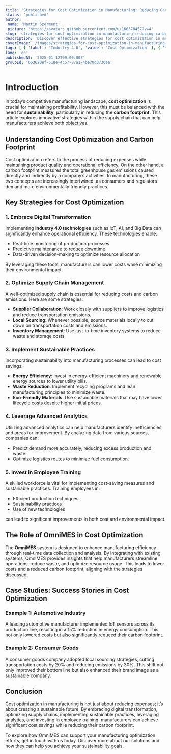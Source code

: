 ```yaml
---
title: 'Strategies for Cost Optimization in Manufacturing: Reducing Carbon Footprint Through Supply Chain Innovations'
status: 'published'
author:
 name: 'Martin Szerment'
 picture: 'https://avatars.githubusercontent.com/u/166378457?v=4'
slug: 'strategies-for-cost-optimization-in-manufacturing-reducing-carbon-footprint-through-supply-chain-innovations'
description: 'Discover effective strategies for cost optimization in manufacturing while reducing carbon footprint through innovative supply chain practices.'
coverImage: '/images/strategies-for-cost-optimization-in-manufacturing-reducing-carbon-footprint-through-supply-chain-innovations.png'
tags: [ { 'label': 'Industry 4.0', 'value': 'Cost Optimization' }, { 'label': 'Sustainability', 'value': 'Carbon Footprint' }, { 'label': 'Supply Chain', 'value': 'Innovations' } ]
lang: 'en'
publishedAt: '2025-01-12T09:00:00Z'
groupId: '663620ef-518e-4c57-87a1-4be70d3730ea'
---
```

# Introduction

In today’s competitive manufacturing landscape, **cost optimization** is crucial for maintaining profitability. However, this must be balanced with the need for **sustainability**, particularly in reducing the **carbon footprint**. This article explores innovative strategies within the supply chain that can help manufacturers achieve both objectives.

## Understanding Cost Optimization and Carbon Footprint

Cost optimization refers to the process of reducing expenses while maintaining product quality and operational efficiency. On the other hand, a carbon footprint measures the total greenhouse gas emissions caused directly and indirectly by a company’s activities. In manufacturing, these two concepts are increasingly intertwined, as consumers and regulators demand more environmentally friendly practices.

## Key Strategies for Cost Optimization

### 1. Embrace Digital Transformation

Implementing **Industry 4.0 technologies** such as IoT, AI, and Big Data can significantly enhance operational efficiency. These technologies enable:
- Real-time monitoring of production processes
- Predictive maintenance to reduce downtime
- Data-driven decision-making to optimize resource allocation

By leveraging these tools, manufacturers can lower costs while minimizing their environmental impact.

### 2. Optimize Supply Chain Management

A well-optimized supply chain is essential for reducing costs and carbon emissions. Here are some strategies:
- **Supplier Collaboration**: Work closely with suppliers to improve logistics and reduce transportation emissions.
- **Local Sourcing**: Whenever possible, source materials locally to cut down on transportation costs and emissions.
- **Inventory Management**: Use just-in-time inventory systems to reduce waste and storage costs.

### 3. Implement Sustainable Practices

Incorporating sustainability into manufacturing processes can lead to cost savings:
- **Energy Efficiency**: Invest in energy-efficient machinery and renewable energy sources to lower utility bills.
- **Waste Reduction**: Implement recycling programs and lean manufacturing principles to minimize waste.
- **Eco-Friendly Materials**: Use sustainable materials that may have lower lifecycle costs despite higher initial prices.

### 4. Leverage Advanced Analytics

Utilizing advanced analytics can help manufacturers identify inefficiencies and areas for improvement. By analyzing data from various sources, companies can:
- Predict demand more accurately, reducing excess production and waste.
- Optimize logistics routes to minimize fuel consumption.

### 5. Invest in Employee Training

A skilled workforce is vital for implementing cost-saving measures and sustainable practices. Training employees in:
- Efficient production techniques
- Sustainability practices
- Use of new technologies

can lead to significant improvements in both cost and environmental impact.

## The Role of OmniMES in Cost Optimization

The **OmniMES** system is designed to enhance manufacturing efficiency through real-time data collection and analysis. By integrating with existing systems, OmniMES provides insights that help manufacturers streamline operations, reduce waste, and optimize resource usage. This leads to lower costs and a reduced carbon footprint, aligning with the strategies discussed.

## Case Studies: Success Stories in Cost Optimization

### Example 1: Automotive Industry
A leading automotive manufacturer implemented IoT sensors across its production line, resulting in a 15% reduction in energy consumption. This not only lowered costs but also significantly reduced their carbon footprint.

### Example 2: Consumer Goods
A consumer goods company adopted local sourcing strategies, cutting transportation costs by 20% and reducing emissions by 30%. This shift not only improved their bottom line but also enhanced their brand image as a sustainable company.

## Conclusion

Cost optimization in manufacturing is not just about reducing expenses; it’s about creating a sustainable future. By embracing digital transformation, optimizing supply chains, implementing sustainable practices, leveraging analytics, and investing in employee training, manufacturers can achieve significant cost savings while reducing their carbon footprint. 

To explore how OmniMES can support your manufacturing optimization efforts, get in touch with us today. Discover more about our solutions and how they can help you achieve your sustainability goals.
